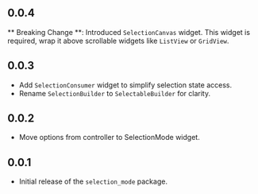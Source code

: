 ## 0.0.4

** Breaking Change **: Introduced `SelectionCanvas` widget. This widget is required, wrap it above scrollable widgets like `ListView` or `GridView`.

## 0.0.3

* Add `SelectionConsumer` widget to simplify selection state access.
* Rename `SelectionBuilder` to `SelectableBuilder` for clarity.

## 0.0.2

* Move options from controller to SelectionMode widget.

## 0.0.1

* Initial release of the `selection_mode` package.

